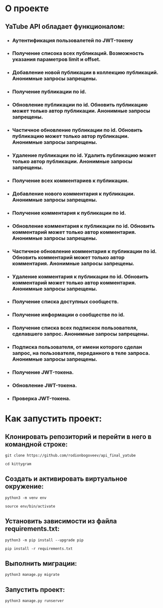 # О проекте
## YaTube API обладает функционалом:
- ### Аутентификация пользовалетей по JWT-токену
- ### Получение списока всех публикаций. Возможность указания параметров limit и offset.
- ### Добавление новой публикации в коллекцию публикаций. Анонимные запросы запрещены.
- ### Получение публикации по id.
- ### Обновление публикации по id. Обновить публикацию может только автор публикации. Анонимные запросы запрещены.
- ### Частичное обновление публикации по id. Обновить публикацию может только автор публикации. Анонимные запросы запрещены.
- ### Удаление публикации по id. Удалить публикацию может только автор публикации. Анонимные запросы запрещены.
- ### Получение всех комментариев к публикации.
- ### Добавление нового комментария к публикации. Анонимные запросы запрещены.
- ### Получение комментария к публикации по id.
- ### Обновление комментария к публикации по id. Обновить комментарий может только автор комментария. Анонимные запросы запрещены.
- ### Частичное обновление комментария к публикации по id. Обновить комментарий может только автор комментария. Анонимные запросы запрещены.
- ### Удаление комментария к публикации по id. Обновить комментарий может только автор комментария. Анонимные запросы запрещены.
- ### Получение списка доступных сообществ.
- ### Получение информации о сообществе по id.
- ### Получение списка всех подпискок пользователя, сделавшего запрос. Анонимные запросы запрещены.
- ### Подписка пользователя, от имени которого сделан запрос, на пользователя, переданного в теле запроса. Анонимные запросы запрещены.
- ### Получение JWT-токена.
- ### Обновление JWT-токена.
- ### Проверка JWT-токена.
# Как запустить проект:
## Клонировать репозиторий и перейти в него в командной строке:

```
git clone https://github.com/rodionbogoveev/api_final_yatube
```
```
cd kittygram
```

## Cоздать и активировать виртуальное окружение:
```
python3 -m venv env
```
```
source env/bin/activate
```
## Установить зависимости из файла requirements.txt:
```
python3 -m pip install --upgrade pip
```
```
pip install -r requirements.txt
```
## Выполнить миграции:
```
python3 manage.py migrate
```
## Запустить проект:
```
python3 manage.py runserver
```